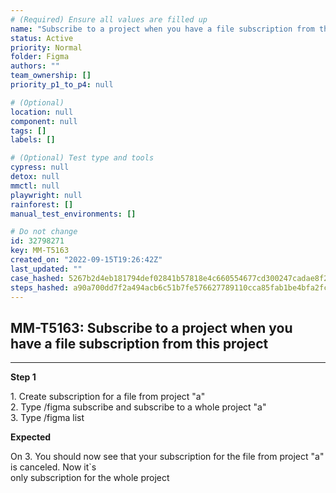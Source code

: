 ```yaml
---
# (Required) Ensure all values are filled up
name: "Subscribe to a project when you have a file subscription from this project"
status: Active
priority: Normal
folder: Figma
authors: ""
team_ownership: []
priority_p1_to_p4: null

# (Optional)
location: null
component: null
tags: []
labels: []

# (Optional) Test type and tools
cypress: null
detox: null
mmctl: null
playwright: null
rainforest: []
manual_test_environments: []

# Do not change
id: 32798271
key: MM-T5163
created_on: "2022-09-15T19:26:42Z"
last_updated: ""
case_hashed: 5267b2d4eb181794def02841b57818e4c660554677cd300247cadae8f2d47e0bd11690d4fb5c05aaeda19d736a13c4bb
steps_hashed: a90a700dd7f2a494acb6c51b7fe576627789110cca85fab1be4bfa2fc76ac99d9522372fbad55a004c3dbcee9cfa13a2
---
```


<!-- (Auto-generated) Based on frontmatter's "key" and "name" -->

## MM-T5163: Subscribe to a project when you have a file subscription from this project

---

**Step 1**

1\. Create subscription for a file from project "a"\
2\. Type /figma subscribe and subscribe to a whole project "a"\
3\. Type /figma list

**Expected**

On 3. You should now see that your subscription for the file from project "a" is canceled. Now it\`s\
only subscription for the whole project
